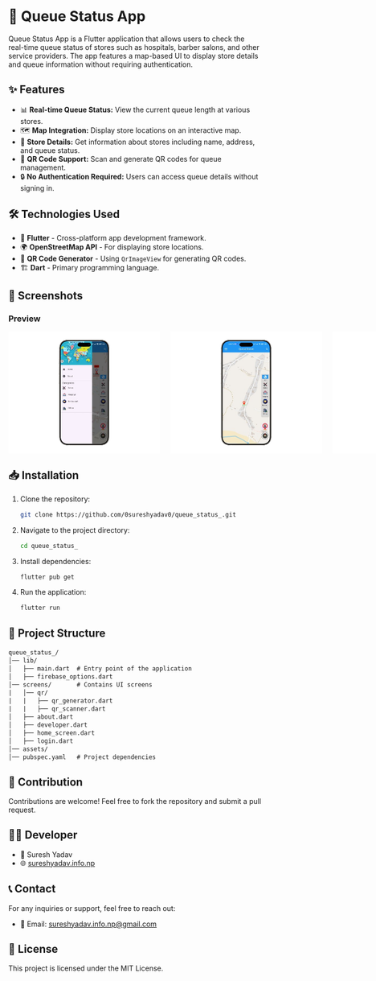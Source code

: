 # 🚀 Queue Status App

Queue Status App is a Flutter application that allows users to check the real-time queue status of stores such as hospitals, barber salons, and other service providers. The app features a map-based UI to display store details and queue information without requiring authentication.

## ✨ Features

- 📊 **Real-time Queue Status:** View the current queue length at various stores.
- 🗺️ **Map Integration:** Display store locations on an interactive map.
- 🏪 **Store Details:** Get information about stores including name, address, and queue status.
- 🔳 **QR Code Support:** Scan and generate QR codes for queue management.
- 🔒 **No Authentication Required:** Users can access queue details without signing in.

## 🛠️ Technologies Used

- 🎯 **Flutter** - Cross-platform app development framework.
- 🌍 **OpenStreetMap API** - For displaying store locations.
- 📌 **QR Code Generator** - Using `QrImageView` for generating QR codes.
- 🏗️ **Dart** - Primary programming language.

## 📱 Screenshots

### Preview

<center>
<div style="display:flex;gap:20px;">
<img src="https://github.com/0sureshyadav0/asstets/blob/main/img1.png?raw=true" height = "60%" width="60%">
<img src="https://github.com/0sureshyadav0/asstets/blob/main/img2.png?raw=true" height = "60%" width="60%">
<img src="https://github.com/0sureshyadav0/asstets/blob/main/img3.png?raw=true" height = "60%" width="60%">
</div>

</center>

## 📥 Installation

1. Clone the repository:
   ```sh
   git clone https://github.com/0sureshyadav0/queue_status_.git
   ```
2. Navigate to the project directory:
   ```sh
   cd queue_status_
   ```
3. Install dependencies:
   ```sh
   flutter pub get
   ```
4. Run the application:
   ```sh
   flutter run
   ```

## 📂 Project Structure

```
queue_status_/
│── lib/
│   ├── main.dart  # Entry point of the application
│   ├── firebase_options.dart
│── screens/       # Contains UI screens
|   │── qr/
|   |   ├── qr_generator.dart
|   |   ├── qr_scanner.dart
│   ├── about.dart
│   ├── developer.dart
│   ├── home_screen.dart
│   ├── login.dart
│── assets/
│── pubspec.yaml   # Project dependencies
```

## 🤝 Contribution

Contributions are welcome! Feel free to fork the repository and submit a pull request.

## 👨‍💻 Developer

- 🧑 Suresh Yadav
- 🌐 [sureshyadav.info.np](sureshyadav.info.np)

## 📞 Contact

For any inquiries or support, feel free to reach out:

- 📧 Email: [sureshyadav.info.np@gmail.com](mailto:sureshyadav.info.np@gmail.com)

## 📜 License

This project is licensed under the MIT License.
